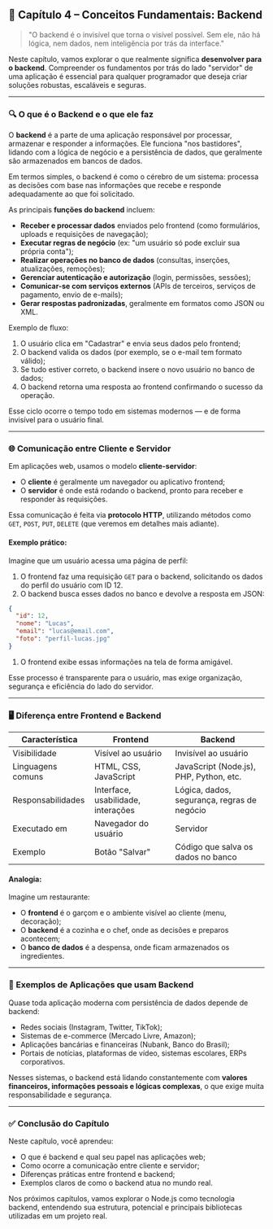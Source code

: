 ## 🧠 Capítulo 4 – Conceitos Fundamentais: Backend

> "O backend é o invisível que torna o visível possível. Sem ele, não há lógica, nem dados, nem inteligência por trás da interface."

Neste capítulo, vamos explorar o que realmente significa **desenvolver para o backend**. Compreender os fundamentos por trás do lado "servidor" de uma aplicação é essencial para qualquer programador que deseja criar soluções robustas, escaláveis e seguras.

------

### 🔍 O que é o Backend e o que ele faz

O **backend** é a parte de uma aplicação responsável por processar, armazenar e responder a informações. Ele funciona "nos bastidores", lidando com a lógica de negócio e a persistência de dados, que geralmente são armazenados em bancos de dados.

Em termos simples, o backend é como o cérebro de um sistema: processa as decisões com base nas informações que recebe e responde adequadamente ao que foi solicitado.

As principais **funções do backend** incluem:

- **Receber e processar dados** enviados pelo frontend (como formulários, uploads e requisições de navegação);
- **Executar regras de negócio** (ex: "um usuário só pode excluir sua própria conta");
- **Realizar operações no banco de dados** (consultas, inserções, atualizações, remoções);
- **Gerenciar autenticação e autorização** (login, permissões, sessões);
- **Comunicar-se com serviços externos** (APIs de terceiros, serviços de pagamento, envio de e-mails);
- **Gerar respostas padronizadas**, geralmente em formatos como JSON ou XML.

Exemplo de fluxo:

1. O usuário clica em "Cadastrar" e envia seus dados pelo frontend;
2. O backend valida os dados (por exemplo, se o e-mail tem formato válido);
3. Se tudo estiver correto, o backend insere o novo usuário no banco de dados;
4. O backend retorna uma resposta ao frontend confirmando o sucesso da operação.

Esse ciclo ocorre o tempo todo em sistemas modernos — e de forma invisível para o usuário final.

------

### 🌐 Comunicação entre Cliente e Servidor

Em aplicações web, usamos o modelo **cliente-servidor**:

- O **cliente** é geralmente um navegador ou aplicativo frontend;
- O **servidor** é onde está rodando o backend, pronto para receber e responder às requisições.

Essa comunicação é feita via **protocolo HTTP**, utilizando métodos como `GET`, `POST`, `PUT`, `DELETE` (que veremos em detalhes mais adiante).

#### Exemplo prático:

Imagine que um usuário acessa uma página de perfil:

1. O frontend faz uma requisição `GET` para o backend, solicitando os dados do perfil do usuário com ID 12.
2. O backend busca esses dados no banco e devolve a resposta em JSON:

```json
{
  "id": 12,
  "nome": "Lucas",
  "email": "lucas@email.com",
  "foto": "perfil-lucas.jpg"
}
```

1. O frontend exibe essas informações na tela de forma amigável.

Esse processo é transparente para o usuário, mas exige organização, segurança e eficiência do lado do servidor.

------

### 🖥️ Diferença entre Frontend e Backend

| Característica    | Frontend                           | Backend                                     |
| ----------------- | ---------------------------------- | ------------------------------------------- |
| Visibilidade      | Visível ao usuário                 | Invisível ao usuário                        |
| Linguagens comuns | HTML, CSS, JavaScript              | JavaScript (Node.js), PHP, Python, etc.     |
| Responsabilidades | Interface, usabilidade, interações | Lógica, dados, segurança, regras de negócio |
| Executado em      | Navegador do usuário               | Servidor                                    |
| Exemplo           | Botão "Salvar"                     | Código que salva os dados no banco          |

#### Analogia:

Imagine um restaurante:

- O **frontend** é o garçom e o ambiente visível ao cliente (menu, decoração);
- O **backend** é a cozinha e o chef, onde as decisões e preparos acontecem;
- O **banco de dados** é a despensa, onde ficam armazenados os ingredientes.

------

### 📌 Exemplos de Aplicações que usam Backend

Quase toda aplicação moderna com persistência de dados depende de backend:

- Redes sociais (Instagram, Twitter, TikTok);
- Sistemas de e-commerce (Mercado Livre, Amazon);
- Aplicações bancárias e financeiras (Nubank, Banco do Brasil);
- Portais de notícias, plataformas de vídeo, sistemas escolares, ERPs corporativos.

Nesses sistemas, o backend está lidando constantemente com **valores financeiros, informações pessoais e lógicas complexas**, o que exige muita responsabilidade e segurança.

------

### ✅ Conclusão do Capítulo

Neste capítulo, você aprendeu:

- O que é backend e qual seu papel nas aplicações web;
- Como ocorre a comunicação entre cliente e servidor;
- Diferenças práticas entre frontend e backend;
- Exemplos claros de como o backend atua no mundo real.

Nos próximos capítulos, vamos explorar o Node.js como tecnologia backend, entendendo sua estrutura, potencial e principais bibliotecas utilizadas em um projeto real.